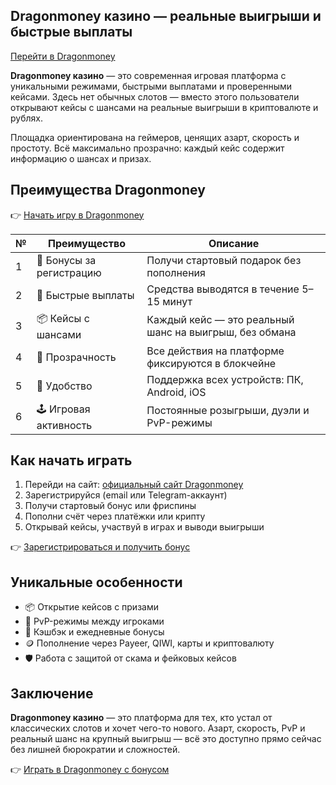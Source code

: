 ## Dragonmoney казино — реальные выигрыши и быстрые выплаты  
[Перейти в Dragonmoney](https://drg.so/ff0b01f78)

**Dragonmoney казино** — это современная игровая платформа с уникальными режимами, быстрыми выплатами и проверенными кейсами. Здесь нет обычных слотов — вместо этого пользователи открывают кейсы с шансами на реальные выигрыши в криптовалюте и рублях.

Площадка ориентирована на геймеров, ценящих азарт, скорость и простоту. Всё максимально прозрачно: каждый кейс содержит информацию о шансах и призах.

## Преимущества Dragonmoney

👉 [Начать игру в Dragonmoney](https://drg.so/ff0b01f78)

| №  | Преимущество               | Описание                                                                  |
|----|----------------------------|---------------------------------------------------------------------------|
| 1  | 🎁 Бонусы за регистрацию   | Получи стартовый подарок без пополнения                                  |
| 2  | 💸 Быстрые выплаты         | Средства выводятся в течение 5–15 минут                                  |
| 3  | 📦 Кейсы с шансами         | Каждый кейс — это реальный шанс на выигрыш, без обмана                   |
| 4  | 🔐 Прозрачность            | Все действия на платформе фиксируются в блокчейне                        |
| 5  | 📱 Удобство                | Поддержка всех устройств: ПК, Android, iOS                               |
| 6  | 🕹 Игровая активность      | Постоянные розыгрыши, дуэли и PvP-режимы                                 |

## Как начать играть

1. Перейди на сайт: [официальный сайт Dragonmoney](https://drg.so/ff0b01f78)  
2. Зарегистрируйся (email или Telegram-аккаунт)  
3. Получи стартовый бонус или фриспины  
4. Пополни счёт через платёжки или крипту  
5. Открывай кейсы, участвуй в играх и выводи выигрыши

👉 [Зарегистрироваться и получить бонус](https://drg.so/ff0b01f78)

## Уникальные особенности

- 📦 Открытие кейсов с призами  
- 🔁 PvP-режимы между игроками  
- 🎁 Кэшбэк и ежедневные бонусы  
- 🪙 Пополнение через Payeer, QIWI, карты и криптовалюту  
- 🛡 Работа с защитой от скама и фейковых кейсов

## Заключение

**Dragonmoney казино** — это платформа для тех, кто устал от классических слотов и хочет чего-то нового. Азарт, скорость, PvP и реальный шанс на крупный выигрыш — всё это доступно прямо сейчас без лишней бюрократии и сложностей.

👉 [Играть в Dragonmoney с бонусом](https://drg.so/ff0b01f78)
